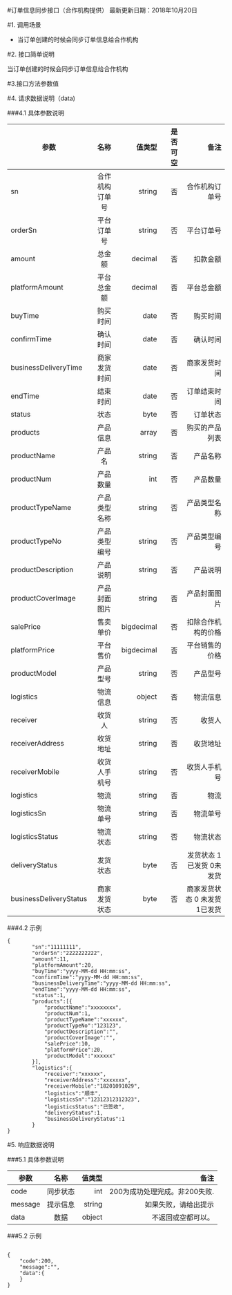 #订单信息同步接口（合作机构提供）
最新更新日期：2018年10月20日

#1. 调用场景
+ 当订单创建的时候会同步订单信息给合作机构

#2. 接口简单说明

当订单创建的时候会同步订单信息给合作机构

#3.接口方法参数值

#4. 请求数据说明（data)

###4.1 具体参数说明

参数|名称|值类型|是否可空|备注
---|:--:|---:|---:|---:|
sn|合作机构订单号|string|否|合作机构订单号
orderSn|平台订单号|string|否|平台订单号
amount|总金额|decimal|否|扣款金额
platformAmount|平台总金额|decimal|否|平台总金额
buyTime|购买时间|date|否|购买时间
confirmTime|确认时间|date|否|确认时间
businessDeliveryTime|商家发货时间|date|否|商家发货时间
endTime|结束时间|date|否|订单结束时间
status|状态|byte|否|订单状态
products|产品信息|array|否|购买的产品列表
productName|产品名|string|否|产品名称
productNum|产品数量|int|否|产品数量
productTypeName|产品类型名称|string|否|产品类型名称
productTypeNo|产品类型编号|string|否|产品类型编号
productDescription|产品说明|string|否|产品说明
productCoverImage|产品封面图片|string|否|产品封面图片
salePrice|售卖单价|bigdecimal|否|扣除合作机构的价格
platformPrice|平台售价|bigdecimal|否|平台销售的价格
productModel|产品型号|string|否|产品型号
logistics|物流信息|object|否|物流信息
receiver|收货人|string|否|收货人
receiverAddress|收货地址|string|否|收货地址
receiverMobile|收货人手机号|string|否|收货人手机号
logistics|物流|string|否|物流
logisticsSn|物流单号|string|否|物流单号
logisticsStatus|物流状态|string|否|物流状态
deliveryStatus|发货状态|byte|否|发货状态 1已发货 0未发货
businessDeliveryStatus|商家发货状态|byte|否|商家发货状态 0 未发货 1已发货

###4.2 示例

```
{
		"sn":"11111111",
		"orderSn":"2222222222",
		"amount":11,
		"platformAmount":20,
		"buyTime":"yyyy-MM-dd HH:mm:ss",
		"confirmTime":"yyyy-MM-dd HH:mm:ss",
		"businessDeliveryTime":"yyyy-MM-dd HH:mm:ss",
		"endTime":"yyyy-MM-dd HH:mm:ss",
		"status":1,
		"products":[{
			"productName":"xxxxxxxx",
			"productNum":1,
			"productTypeName":"xxxxxx",
			"productTypeNo":"123123",
			"productDescription":"",
			"productCoverImage":"",
			"salePrice":10,
			"platformPrice":20,
			"productModel":"xxxxxx"
		}],
		"logistics":{
			"receiver":"xxxxxx",
			"receiverAddress":"xxxxxxx",
			"receiverMobile":"18201091029",
			"logistics":"顺丰",
			"logisticsSn":"12312312312323",
			"logisticsStatus":"已签收",
			"deliveryStatus":1,
			"businessDeliveryStatus":1
		}    
}
```

#5. 响应数据说明

###5.1 具体参数说明

参数|名称|值类型|备注
---|:--:|---:|---:|
code|同步状态|int|200为成功处理完成。非200失败.
message|提示信息|string|如果失败，请给出提示
data|数据|object|不返回或空都可以。

###5.2 示例

```

{
	"code":200,
	"message":"",
	"data":{
	}
}

```
